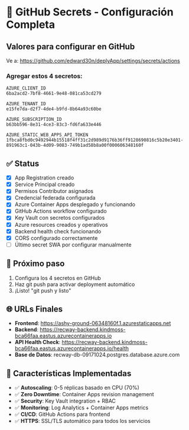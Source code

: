 # 🔐 GitHub Secrets - Configuración Completa

## Valores para configurar en GitHub

Ve a: https://github.com/edward30n/deplyApp/settings/secrets/actions

### Agregar estos 4 secretos:

```
AZURE_CLIENT_ID
6ba2acd2-7bf8-4661-9e48-081ca53cd279

AZURE_TENANT_ID
e15fe7da-d2f7-4de4-b9fd-8b64a93c60be

AZURE_SUBSCRIPTION_ID
b63bb596-8e31-4ce3-83c3-fd6fa633e446

AZURE_STATIC_WEB_APPS_API_TOKEN
1fbca8fbd0c9492944b15518f4ff31c2d989d9176b36ff9128690816c5b20e3401-891963c1-043b-4d09-9083-749b1ad58b8a00f000606348160f
```

## ✅ Status

- [x] App Registration creado
- [x] Service Principal creado  
- [x] Permisos Contributor asignados
- [x] Credencial federada configurada
- [x] Azure Container Apps desplegado y funcionando
- [x] GitHub Actions workflow configurado
- [x] Key Vault con secretos configurados
- [x] Azure resources creados y operativos
- [x] Backend health check funcionando
- [x] CORS configurado correctamente
- [ ] Último secret SWA por configurar manualmente

## 🚀 Próximo paso

1. Configura los 4 secretos en GitHub
2. Haz git push para activar deployment automático
3. ¡Listo! "git push y listo"

## 🌐 URLs Finales

- **Frontend**: https://ashy-ground-06348160f.1.azurestaticapps.net
- **Backend**: https://recway-backend.kindmoss-bca66faa.eastus.azurecontainerapps.io
- **API Health Check**: https://recway-backend.kindmoss-bca66faa.eastus.azurecontainerapps.io/health
- **Base de Datos**: recway-db-09171024.postgres.database.azure.com

## 🚀 Características Implementadas

- ✅ **Autoscaling**: 0-5 réplicas basado en CPU (70%)
- ✅ **Zero Downtime**: Container Apps revision management
- ✅ **Security**: Key Vault integration + RBAC
- ✅ **Monitoring**: Log Analytics + Container Apps metrics
- ✅ **CI/CD**: GitHub Actions para frontend
- ✅ **HTTPS**: SSL/TLS automático para todos los servicios